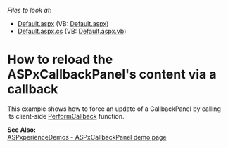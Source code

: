 <!-- default file list -->
*Files to look at*:

* [Default.aspx](./CS/ReloadContent/Default.aspx) (VB: [Default.aspx](./VB/ReloadContent/Default.aspx))
* [Default.aspx.cs](./CS/ReloadContent/Default.aspx.cs) (VB: [Default.aspx.vb](./VB/ReloadContent/Default.aspx.vb))
<!-- default file list end -->
# How to reload the ASPxCallbackPanel's content via a callback


<p>This example shows how to force an update of a CallbackPanel by calling its client-side <a href="http://documentation.devexpress.com/#AspNet/DevExpressWebASPxCallbackScriptsASPxClientCallback_PerformCallbacktopic">PerformCallback</a> function.</p><p><strong>See Also:</strong><br />
<a href="http://demos.devexpress.com/ASPxperienceDemos/CallbackPanel/Example.aspx">ASPxperienceDemos  - ASPxCallbackPanel demo page</a></p>

<br/>


